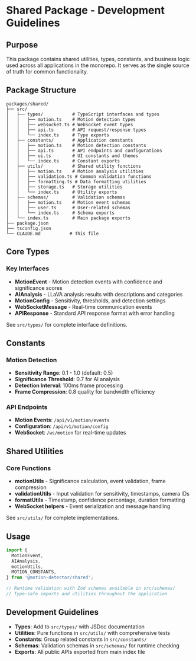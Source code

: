 # Shared Package - Development Guidelines

## Purpose

This package contains shared utilities, types, constants, and business logic used across all applications in the monorepo. It serves as the single source of truth for common functionality.

## Package Structure

```
packages/shared/
├── src/
│   ├── types/           # TypeScript interfaces and types
│   │   ├── motion.ts    # Motion detection types
│   │   ├── websocket.ts # WebSocket event types
│   │   ├── api.ts       # API request/response types
│   │   └── index.ts     # Type exports
│   ├── constants/       # Application constants
│   │   ├── motion.ts    # Motion detection constants
│   │   ├── api.ts       # API endpoints and configurations
│   │   ├── ui.ts        # UI constants and themes
│   │   └── index.ts     # Constant exports
│   ├── utils/           # Shared utility functions
│   │   ├── motion.ts    # Motion analysis utilities
│   │   ├── validation.ts # Common validation functions
│   │   ├── formatting.ts # Data formatting utilities
│   │   ├── storage.ts   # Storage utilities
│   │   └── index.ts     # Utility exports
│   ├── schemas/         # Validation schemas
│   │   ├── motion.ts    # Motion event schemas
│   │   ├── user.ts      # User-related schemas
│   │   └── index.ts     # Schema exports
│   └── index.ts         # Main package exports
├── package.json
├── tsconfig.json
└── CLAUDE.md           # This file
```

## Core Types

### Key Interfaces
- **MotionEvent** - Motion detection events with confidence and significance scores
- **AIAnalysis** - LLaVA analysis results with descriptions and categories  
- **MotionConfig** - Sensitivity, thresholds, and detection settings
- **WebSocketMessage** - Real-time communication events
- **APIResponse** - Standard API response format with error handling

See `src/types/` for complete interface definitions.

## Constants

### Motion Detection
- **Sensitivity Range**: 0.1 - 1.0 (default: 0.5)
- **Significance Threshold**: 0.7 for AI analysis
- **Detection Interval**: 100ms frame processing
- **Frame Compression**: 0.8 quality for bandwidth efficiency

### API Endpoints
- **Motion Events**: `/api/v1/motion/events`
- **Configuration**: `/api/v1/motion/config` 
- **WebSocket**: `/ws/motion` for real-time updates

## Shared Utilities

### Core Functions
- **motionUtils** - Significance calculation, event validation, frame compression
- **validationUtils** - Input validation for sensitivity, timestamps, camera IDs  
- **formatUtils** - Timestamp, confidence percentage, duration formatting
- **WebSocket helpers** - Event serialization and message handling

See `src/utils/` for complete implementations.

## Usage

```typescript
import {
  MotionEvent,
  AIAnalysis,
  motionUtils,
  MOTION_CONSTANTS,
} from '@motion-detector/shared';

// Runtime validation with Zod schemas available in src/schemas/
// Type-safe imports and utilities throughout the application
```

## Development Guidelines

- **Types**: Add to `src/types/` with JSDoc documentation
- **Utilities**: Pure functions in `src/utils/` with comprehensive tests
- **Constants**: Group related constants in `src/constants/`
- **Schemas**: Validation schemas in `src/schemas/` for runtime checking
- **Exports**: All public APIs exported from main index file